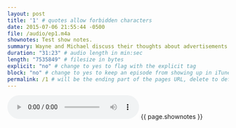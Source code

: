 ```yaml
---
layout: post
title: '1' # quotes allow forbidden characters
date: 2015-07-06 21:55:44 -0500
file: /audio/ep1.m4a
shownotes: Test show notes. 
summary: Wayne and Michael discuss their thoughts about advertisements on the internet and the possibility of trying to control the bad actors using the new Content Blocking features for Safari Extensions.
duration: "31:23" # audio length in min:sec
length: "7535849" # filesize in bytes
explicit: "no" # change to yes to flag with the explicit tag
block: "no" # change to yes to keep an episode from showing up in iTunes
permalink: /1 # will be the ending part of the pages URL, delete to default to the title
---
```


<audio controls>
<source src="{{site.url}}{{site.baseurl}}{{ page.file }}" type="audio/x-m4a">
Your browser does not support the audio element.
</audio>
{{ page.shownotes }}